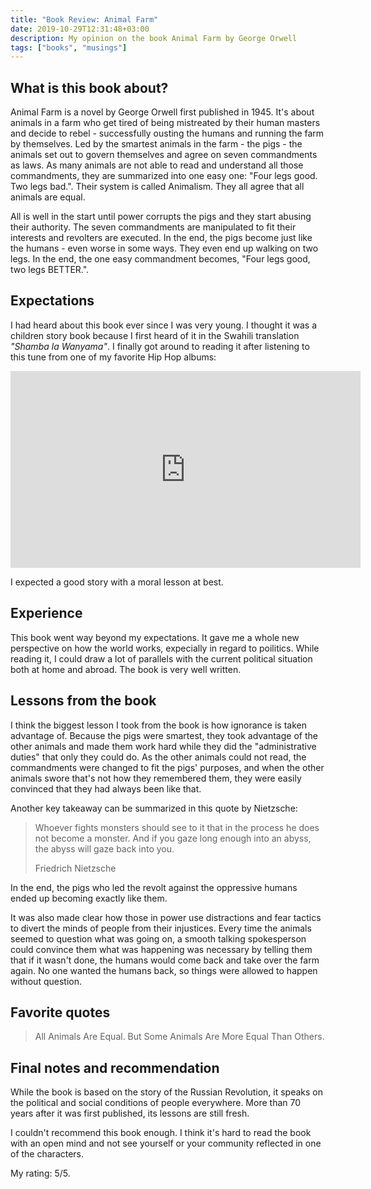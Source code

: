 ```yaml
---
title: "Book Review: Animal Farm"
date: 2019-10-29T12:31:48+03:00
description: My opinion on the book Animal Farm by George Orwell
tags: ["books", "musings"]
---
```


## What is this book about?

Animal Farm is a novel by George Orwell first published in 1945. It's about animals in a farm who get tired of being mistreated by their human masters and decide to rebel - successfully ousting the humans and running the farm by themselves. Led by the smartest animals in the farm - the pigs - the animals set out to govern themselves and agree on seven commandments as laws. As many animals are not able to read and understand all those commandments, they are summarized into one easy one: "Four legs good. Two legs bad.". Their system is called Animalism. They all agree that all animals are equal.

All is well in the start until power corrupts the pigs and they start abusing their authority. The seven commandments are manipulated to fit their interests and revolters are executed. In the end, the pigs become just like the humans - even worse in some ways. They even end up walking on two legs. In the end, the one easy commandment becomes, "Four legs good, two legs BETTER.".

## Expectations

I had heard about this book ever since I was very young. I thought it was a children story book because I first heard of it in the Swahili translation _"Shamba la Wanyama"_. I finally got around to reading it after listening to this tune from one of my favorite Hip Hop albums:

<iframe width="560" height="315" src="https://www.youtube.com/embed/hgVWGWKjDDU" frameborder="0" allow="accelerometer; autoplay; encrypted-media; gyroscope; picture-in-picture" allowfullscreen></iframe>

I expected a good story with a moral lesson at best.

## Experience

This book went way beyond my expectations. It gave me a whole new perspective on how the world works, expecially in regard to poilitics. While reading it, I could draw a lot of parallels with the current political situation both at home and abroad. The book is very well written.

## Lessons from the book

I think the biggest lesson I took from the book is how ignorance is taken advantage of. Because the pigs were smartest, they took advantage of the other animals and made them work hard while they did the "administrative duties" that only they could do. As the other animals could not read, the commandments were changed to fit the pigs' purposes, and when the other animals swore that's not how they remembered them, they were easily convinced that they had always been like that.

Another key takeaway can be summarized in this quote by Nietzsche:

> Whoever fights monsters should see to it that in the process he does not become a monster. And if you gaze long enough into an abyss, the abyss will gaze back into you. <footer>Friedrich Nietzsche</footer>

In the end, the pigs who led the revolt against the oppressive humans ended up becoming exactly like them.

It was also made clear how those in power use distractions and fear tactics to divert the minds of people from their injustices. Every time the animals seemed to question what was going on, a smooth talking spokesperson could convince them what was happening was necessary by telling them that if it wasn't done, the humans would come back and take over the farm again. No one wanted the humans back, so things were allowed to happen without question.

## Favorite quotes

> All Animals Are Equal. But Some Animals Are More Equal Than Others.

## Final notes and recommendation

While the book is based on the story of the Russian Revolution, it speaks on the political and social conditions of people everywhere. More than 70 years after it was first published, its lessons are still fresh.

I couldn't recommend this book enough. I think it's hard to read the book with an open mind and not see yourself or your community reflected in one of the characters.

My rating: 5/5.
